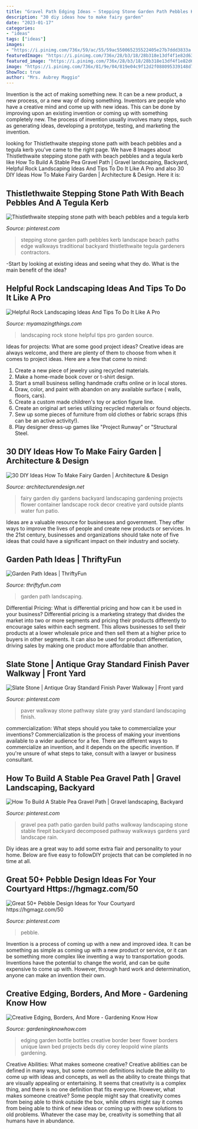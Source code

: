 ```yaml
---
title: "Gravel Path Edging Ideas ~ Stepping Stone Garden Path Pebbles Kerb Landscape Beach Paths Edge Walkways Traditional Backyard Thistlethwaite Tegula Gardeners Contractors"
description: "30 diy ideas how to make fairy garden"
date: "2023-01-17"
categories:
- "ideas"
tags: ["ideas"]
images:
- "https://i.pinimg.com/736x/59/ac/55/59ac550065235522405e27b7ddd3833a.jpg"
featuredImage: "https://i.pinimg.com/736x/28/b3/18/28b318e13df4f1e82d636a0d5cdb1c0f--stepping-stone-paths-backyard-ideas.jpg"
featured_image: "https://i.pinimg.com/736x/28/b3/18/28b318e13df4f1e82d636a0d5cdb1c0f--stepping-stone-paths-backyard-ideas.jpg"
image: "https://i.pinimg.com/736x/81/9e/04/819e04c9f12d2f088095339148d77792.jpg"
ShowToc: true
author: "Mrs. Aubrey Maggio"
---
```



Invention is the act of making something new. It can be a new product, a new process, or a new way of doing something. Inventors are people who have a creative mind and come up with new ideas. This can be done by improving upon an existing invention or coming up with something completely new. The process of invention usually involves many steps, such as generating ideas, developing a prototype, testing, and marketing the invention.

	

		
looking for Thistlethwaite stepping stone path with beach pebbles and a tegula kerb you've came to the right page. We have 8 Images about Thistlethwaite stepping stone path with beach pebbles and a tegula kerb like How To Build A Stable Pea Gravel Path | Gravel landscaping, Backyard, Helpful Rock Landscaping Ideas And Tips To Do It Like A Pro and also 30 DIY Ideas How To Make Fairy Garden | Architecture &amp; Design. Here it is:
		
    
## Thistlethwaite Stepping Stone Path With Beach Pebbles And A Tegula Kerb

<img loading=lazy src="https://i.pinimg.com/736x/28/b3/18/28b318e13df4f1e82d636a0d5cdb1c0f--stepping-stone-paths-backyard-ideas.jpg" onerror="this.onerror=null;this.src='https://tse3.mm.bing.net/th?id=OIP.ql6WeP7xC5ndOe_ESjsRkgHaJ3&amp;pid=15.1';" alt="Thistlethwaite stepping stone path with beach pebbles and a tegula kerb">

_Source: pinterest.com_

>stepping stone garden path pebbles kerb landscape beach paths edge walkways traditional backyard thistlethwaite tegula gardeners contractors. 

	

-Start by looking at existing ideas and seeing what they do. What is the main benefit of the idea? 

    
## Helpful Rock Landscaping Ideas And Tips To Do It Like A Pro

<img loading=lazy src="http://myamazingthings.com/wp-content/uploads/2017/08/stone-garden-5.jpg" onerror="this.onerror=null;this.src='https://tse1.mm.bing.net/th?id=OIP.HtAQFd_vivg6XgQpGNo_6AHaFj&amp;pid=15.1';" alt="Helpful Rock Landscaping Ideas And Tips To Do It Like A Pro">

_Source: myamazingthings.com_

>landscaping rock stone helpful tips pro garden source. 

	

Ideas for projects: What are some good project ideas?
Creative ideas are always welcome, and there are plenty of them to choose from when it comes to project ideas. Here are a few that come to mind: 
1. Create a new piece of jewelry using recycled materials.
2. Make a home-made book cover or t-shirt design.
3. Start a small business selling handmade crafts online or in local stores.
4. Draw, color, and paint with abandon on any available surface ( walls, floors, cars).
5. Create a custom made children's toy or action figure line. 
6. Create an original art series utilizing recycled materials or found objects.
7. Sew up some pieces of furniture from old clothes or fabric scraps (this can be an active activity!). 
8. Play designer dress-up games like "Project Runway" or "Structural Steel.

    
## 30 DIY Ideas How To Make Fairy Garden | Architecture &amp; Design

<img loading=lazy src="http://cdn.architecturendesign.net/wp-content/uploads/2015/12/AD-DIY-Ideas-How-To-Make-Fairy-Garden-19.png" onerror="this.onerror=null;this.src='https://tse1.mm.bing.net/th?id=OIP.frF_FDonHlt1AnEiAc7tMgHaJ9&amp;pid=15.1';" alt="30 DIY Ideas How To Make Fairy Garden | Architecture &amp; Design">

_Source: architecturendesign.net_

>fairy garden diy gardens backyard landscaping gardening projects flower container landscape rock decor creative yard outside plants water fun patio. 

	

Ideas are a valuable resource for businesses and government. They offer ways to improve the lives of people and create new products or services. In the 21st century, businesses and organizations should take note of five ideas that could have a significant impact on their industry and society.

    
## Garden Path Ideas | ThriftyFun

<img loading=lazy src="http://img.thrfun.com/img/011/911/garden_path_concrete_tiles_l.jpg" onerror="this.onerror=null;this.src='https://tse1.mm.bing.net/th?id=OIP.KFiO255CI2-GgfGm24hXVgHaLG&amp;pid=15.1';" alt="Garden Path Ideas | ThriftyFun">

_Source: thriftyfun.com_

>garden path landscaping. 

	

Differential Pricing: What is differential pricing and how can it be used in your business?
Differential pricing is a marketing strategy that divides the market into two or more segments and pricing their products differently to encourage sales within each segment. This allows businesses to sell their products at a lower wholesale price and then sell them at a higher price to buyers in other segments. It can also be used for product differentiation, driving sales by making one product more affordable than another.

    
## Slate Stone | Antique Gray Standard Finish Paver Walkway | Front Yard

<img loading=lazy src="https://i.pinimg.com/736x/81/9e/04/819e04c9f12d2f088095339148d77792.jpg" onerror="this.onerror=null;this.src='https://tse3.mm.bing.net/th?id=OIP.qkDM7ajNoG8WFa87KPyE0gAAAA&amp;pid=15.1';" alt="Slate Stone | Antique Gray Standard Finish Paver Walkway | Front yard">

_Source: pinterest.com_

>paver walkway stone pathway slate gray yard standard landscaping finish. 

	

commercialization: What steps should you take to commercialize your inventions?
Commercialization is the process of making your inventions available to a wider audience for a fee. There are different ways to commercialize an invention, and it depends on the specific invention. If you're unsure of what steps to take, consult with a lawyer or business consultant.

    
## How To Build A Stable Pea Gravel Path | Gravel Landscaping, Backyard

<img loading=lazy src="https://i.pinimg.com/736x/59/ac/55/59ac550065235522405e27b7ddd3833a.jpg" onerror="this.onerror=null;this.src='https://tse4.mm.bing.net/th?id=OIP.45WbOBXOClQiwrVD8xKvCQHaJ3&amp;pid=15.1';" alt="How To Build A Stable Pea Gravel Path | Gravel landscaping, Backyard">

_Source: pinterest.com_

>gravel pea path patio garden build paths walkway landscaping stone stable firepit backyard decomposed pathway walkways gardens yard landscape rain. 

	

Diy ideas are a great way to add some extra flair and personality to your home. Below are five easy to followDIY projects that can be completed in no time at all.

    
## Great 50+ Pebble Design Ideas For Your Courtyard Https://hgmagz.com/50

<img loading=lazy src="https://i.pinimg.com/736x/aa/43/7c/aa437c2244e9521d294696ae63ca1f93.jpg" onerror="this.onerror=null;this.src='https://tse3.mm.bing.net/th?id=OIP.1iOCxNdo_STggTv8Zy6p3AHaLH&amp;pid=15.1';" alt="Great 50+ Pebble Design Ideas for Your Courtyard https://hgmagz.com/50">

_Source: pinterest.com_

>pebble. 

	

Invention is a process of coming up with a new and improved idea. It can be something as simple as coming up with a new product or service, or it can be something more complex like inventing a way to transportation goods. Inventions have the potential to change the world, and can be quite expensive to come up with. However, through hard work and determination, anyone can make an invention their own.

    
## Creative Edging, Borders, And More - Gardening Know How

<img loading=lazy src="http://www.gardeningknowhow.com/wp-content/uploads/2007/05/bottle-border.jpg" onerror="this.onerror=null;this.src='https://tse4.mm.bing.net/th?id=OIP.-Mt91B75h30vMNFHf2O8awHaLE&amp;pid=15.1';" alt="Creative Edging, Borders, And More - Gardening Know How">

_Source: gardeningknowhow.com_

>edging garden bottle bottles creative border beer flower borders unique lawn bed projects beds diy corey leopold wine plants gardening. 

	

Creative Abilities: What makes someone creative?
Creative abilities can be defined in many ways, but some common definitions include the ability to come up with ideas and concepts, as well as the ability to create things that are visually appealing or entertaining. It seems that creativity is a complex thing, and there is no one definition that fits everyone. However, what makes someone creative? Some people might say that creativity comes from being able to think outside the box, while others might say it comes from being able to think of new ideas or coming up with new solutions to old problems. Whatever the case may be, creativity is something that all humans have in abundance.

